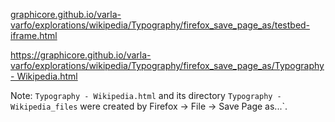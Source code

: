 [graphicore.github.io/varla-varfo/explorations/wikipedia/Typography/firefox_save_page_as/testbed-iframe.html](https://graphicore.github.io/varla-varfo/explorations/wikipedia/Typography/firefox_save_page_as/testbed-iframe.html)

[https://graphicore.github.io/varla-varfo/explorations/wikipedia/Typography/firefox_save_page_as/Typography - Wikipedia.html](https://graphicore.github.io/varla-varfo/explorations/wikipedia/Typography/firefox_save_page_as/Typography%20-%20Wikipedia.html)

Note: `Typography - Wikipedia.html` and its directory `Typography - Wikipedia_files` were created by Firefox -> File -> Save Page as...`.
